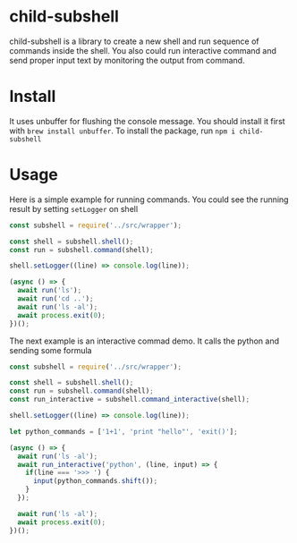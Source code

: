 # child-subshell
child-subshell is a library to create a new shell and run sequence of commands inside the shell. You also could run interactive command and send proper input text by monitoring the output from command.

# Install
It uses unbuffer for flushing the console message. You should install it first with `brew install unbuffer`. To install the package, run `npm i child-subshell`

# Usage
Here is a simple example for running commands. You could see the running result by setting `setLogger` on shell
```js
const subshell = require('../src/wrapper');

const shell = subshell.shell();
const run = subshell.command(shell);

shell.setLogger((line) => console.log(line));

(async () => {
  await run('ls');
  await run('cd ..');
  await run('ls -al');
  await process.exit(0);
})();
```

The next example is an interactive commad demo. It calls the python and sending some formula

```js
const subshell = require('../src/wrapper');

const shell = subshell.shell();
const run = subshell.command(shell);
const run_interactive = subshell.command_interactive(shell);

shell.setLogger((line) => console.log(line));

let python_commands = ['1+1', 'print "hello"', 'exit()'];

(async () => {
  await run('ls -al');
  await run_interactive('python', (line, input) => {
    if(line === '>>> ') {
      input(python_commands.shift());
    }
  });

  await run('ls -al');
  await process.exit(0);
})();
```


